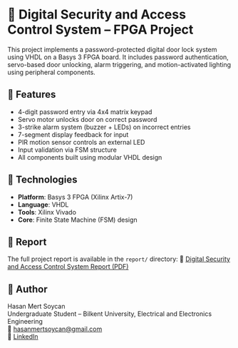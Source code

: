 # 🔐 Digital Security and Access Control System – FPGA Project

This project implements a password-protected digital door lock system using VHDL on a Basys 3 FPGA board. It includes password authentication, servo-based door unlocking, alarm triggering, and motion-activated lighting using peripheral components.

## 🧠 Features

- 4-digit password entry via 4x4 matrix keypad  
- Servo motor unlocks door on correct password  
- 3-strike alarm system (buzzer + LEDs) on incorrect entries  
- 7-segment display feedback for input  
- PIR motion sensor controls an external LED  
- Input validation via FSM structure  
- All components built using modular VHDL design

## 🧰 Technologies

- **Platform**: Basys 3 FPGA (Xilinx Artix-7)  
- **Language**: VHDL  
- **Tools**: Xilinx Vivado  
- **Core**: Finite State Machine (FSM) design

## 📝 Report

The full project report is available in the `report/` directory:
📄 [Digital Security and Access Control System Report (PDF)](./report/Digital%20Security%20and%20Access%20Control%20System%20Report.pdf)

## 👤 Author

Hasan Mert Soycan  
Undergraduate Student – Bilkent University, Electrical and Electronics Engineering  
📧 hasanmertsoycan@gmail.com  
🔗 [LinkedIn](https://www.linkedin.com/in/hasanmertsoycan)
